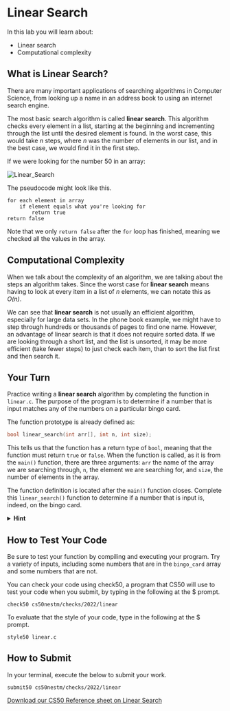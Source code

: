# Linear Search

In this lab you will learn about:

- Linear search
- Computational complexity

## What is Linear Search?

There are many important applications of searching algorithms in Computer Science, from looking up a name in an address book to using an internet search engine.

The most basic search algorithm is called **linear search**. This algorithm checks every element in a list, starting at the beginning and incrementing through the list until the desired element is found. In the worst case, this would take *n* steps, where *n* was the number of elements in our list, and in the best case, we would find it in the first step.

If we were looking for the number 50 in an array:

![Linear_Search](https://raw.githubusercontent.com/cs50nestm/cs50labs/2019/linearsearch/linear_search.gif)

The pseudocode might look like this.

```
for each element in array
    if element equals what you're looking for
        return true
return false
```

Note that we only `return false` after the `for` loop has finished, meaning we checked all the values in the array.


## Computational Complexity

When we talk about the complexity of an algorithm, we are talking about the steps an algorithm takes. Since the worst case for **linear search** means having to look at every item in a list of *n* elements, we can notate this as *O(n)*.

We can see that **linear search** is not usually an efficient algorithm, especially for large data sets. In the phone book example, we might have to step through hundreds or thousands of pages to find one name. However, an advantage of linear search is that it does not require sorted data. If we are looking through a short list, and the list is unsorted, it may be more efficient (take fewer steps) to just check each item, than to sort the list first and then search it.


## Your Turn

Practice writing a **linear search** algorithm by completing the function in `linear.c`. The purpose of the program is to determine if a number that is input matches any of the numbers on a particular bingo card.

The function prototype is already defined as:

```c
bool linear_search(int arr[], int n, int size);
```

This tells us that the function has a return type of `bool`, meaning that the function must return `true` or `false`. When the function is called, as it is from the `main()` function, there are three arguments: `arr` the name of the array we are searching through, `n`, the element we are searching for, and `size`, the number of elements in the array.

The function definition is located after the `main()` function closes. Complete this `linear_search()` function to determine if a number that is input is, indeed, on the bingo card.

<details>
  <summary>
    <span style="font-weight: bold;">
    Hint
    </span>
  </summary>
<br>
  
<ol>
<li>Consider using a for loop, to iterate through the array. For instance: <code>for (int i = 0; i < size; i++)</code> could work to access each element in the array.</li>
  <ul>
    <li>If we find a match  <code>arr[i] == n</code> we <code>return true</code></li>
  </ul>
<li>When the for loop completes, it means we searched through till the end of the array, and didn't find a match, so <code>return false</code></li>
</ol>
</details>


## How to Test Your Code

Be sure to test your function by compiling and executing your program. Try a variety of inputs, including some numbers that are in the `bingo_card` array and some numbers that are not.

You can check your code using check50, a program that CS50 will use to test your code when you submit, by typing in the following at the $ prompt. 

```
check50 cs50nestm/checks/2022/linear
```

To evaluate that the style of your code, type in the following at the $ prompt.

```
style50 linear.c
```

## How to Submit

In your terminal, execute the below to submit your work.

```
submit50 cs50nestm/checks/2022/linear
```


[Download our CS50 Reference sheet on Linear Search](https://cs50.harvard.edu/ap/2020/assets/pdfs/linear_search.pdf)
